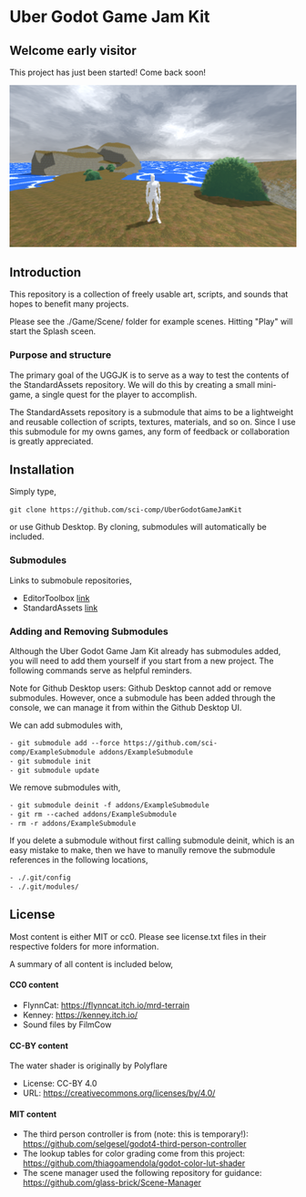 # Uber Godot Game Jam Kit

## Welcome early visitor

This project has just been started! Come back soon!

![demo](./Documentation/Image/Demo.png)

## Introduction

This repository is a collection of freely usable art, scripts, and sounds that hopes to benefit many projects.

Please see the ./Game/Scene/ folder for example scenes. Hitting "Play" will start the Splash sceen.

### Purpose and structure

The primary goal of the UGGJK is to serve as a way to test the contents of the StandardAssets repository. We will do this by creating a small mini-game, a single quest for the player to accomplish.

The StandardAssets repository is a submodule that aims to be a lightweight and reusable collection of scripts, textures, materials, and so on. Since I use this submodule for my owns games, any form of feedback or collaboration is greatly appreciated.

## Installation

Simply type,

`git clone https://github.com/sci-comp/UberGodotGameJamKit`

or use Github Desktop. By cloning, submodules will automatically be included.

### Submodules

Links to submobule repositories,

- EditorToolbox  [link](https://github.com/sci-comp/EditorToolbox)
- StandardAssets  [link](https://github.com/sci-comp/StandardAssets)

### Adding and Removing Submodules

Although the Uber Godot Game Jam Kit already has submodules added, you will need to add them yourself if you start from a new project. The following commands serve as helpful reminders.

Note for Github Desktop users: Github Desktop cannot add or remove submodules. However, once a submodule has been added through the console, we can manage it from within the Github Desktop UI.

We can add submodules with,

	- git submodule add --force https://github.com/sci-comp/ExampleSubmodule addons/ExampleSubmodule
	- git submodule init
	- git submodule update

We remove submodules with,

	- git submodule deinit -f addons/ExampleSubmodule
	- git rm --cached addons/ExampleSubmodule
	- rm -r addons/ExampleSubmodule

If you delete a submodule without first calling submodule deinit, which is an easy mistake to make, then we have to manully remove the submodule references in the following locations,

	- ./.git/config
	- ./.git/modules/

## License

Most content is either MIT or cc0. Please see license.txt files in their respective folders for more information. 

A summary of all content is included below,

#### CC0 content

- FlynnCat: https://flynncat.itch.io/mrd-terrain
- Kenney: https://kenney.itch.io/
- Sound files by FilmCow

#### CC-BY content

The water shader is originally by Polyflare
- License: CC-BY 4.0
- URL: https://creativecommons.org/licenses/by/4.0/

#### MIT content

- The third person controller is from (note: this is temporary!): https://github.com/selgesel/godot4-third-person-controller
- The lookup tables for color grading come from this project: https://github.com/thiagoamendola/godot-color-lut-shader
- The scene manager used the following repository for guidance: https://github.com/glass-brick/Scene-Manager


